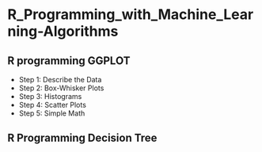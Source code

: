 # R_Programming_with_Machine_Learning-Algorithms

## R programming GGPLOT  
* Step 1: Describe the Data
* Step 2: Box-Whisker Plots
* Step 3: Histograms
* Step 4: Scatter Plots
* Step 5: Simple Math


## R Programming Decision Tree
